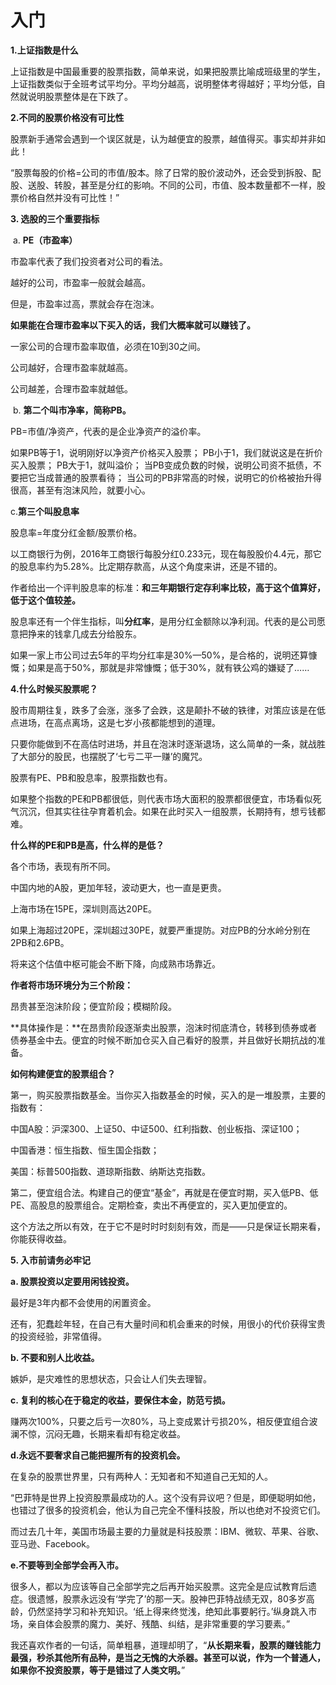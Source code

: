 # 入门





**1.上证指数是什么**

上证指数是中国最重要的股票指数，简单来说，如果把股票比喻成班级里的学生，上证指数类似于全班考试平均分。平均分越高，说明整体考得越好；平均分低，自然就说明股票整体是在下跌了。



**2.不同的股票价格没有可比性**

股票新手通常会遇到一个误区就是，认为越便宜的股票，越值得买。事实却并非如此！

“股票每股的价格=公司的市值/股本。除了日常的股价波动外，还会受到拆股、配股、送股、转股，甚至是分红的影响。不同的公司，市值、股本数量都不一样，股票价格自然并没有可比性！”



**3. 选股的三个重要指标**

​	a. **PE（市盈率）**

市盈率代表了我们投资者对公司的看法。

越好的公司，市盈率一般就会越高。

但是，市盈率过高，票就会存在泡沫。

**如果能在合理市盈率以下买入的话，我们大概率就可以赚钱了。**

一家公司的合理市盈率取值，必须在10到30之间。

公司越好，合理市盈率就越高。

公司越差，合理市盈率就越低。



​	b. **第二个叫市净率，简称PB。**

PB=市值/净资产，代表的是企业净资产的溢价率。

如果PB等于1，说明刚好以净资产价格买入股票； PB小于1，我们就说这是在折价买入股票； PB大于1，就叫溢价； 当PB变成负数的时候，说明公司资不抵债，不要把它当成普通的股票看待； 当公司的PB非常高的时候，说明它的价格被抬升得很高，甚至有泡沫风险，就要小心。

c.**第三个叫股息率**

股息率=年度分红金额/股票价格。

以工商银行为例，2016年工商银行每股分红0.233元，现在每股股价4.4元，那它的股息率约为5.28%。比定期存款高，从这个角度来讲，还是不错的。

作者给出一个评判股息率的标准：**和三年期银行定存利率比较，高于这个值算好，低于这个值较差。**

股息率还有一个伴生指标，叫**分红率**，是用分红金额除以净利润。代表的是公司愿意把挣来的钱拿几成去分给股东。

如果一家上市公司过去5年的平均分红率是30%—50%，是合格的，说明还算慷慨；如果是高于50%，那就是非常慷慨；低于30%，就有铁公鸡的嫌疑了……



**4.什么时候买股票呢？**

股市周期往复，跌多了会涨，涨多了会跌，这是颠扑不破的铁律，对策应该是在低点进场，在高点离场，这是七岁小孩都能想到的道理。

只要你能做到不在高估时进场，并且在泡沫时逐渐退场，这么简单的一条，就战胜了大部分的股民，也摆脱了‘七亏二平一赚’的魔咒。

股票有PE、PB和股息率，股票指数也有。

如果整个指数的PE和PB都很低，则代表市场大面积的股票都很便宜，市场看似死气沉沉，但其实往往孕育着机会。如果在此时买入一组股票，长期持有，想亏钱都难。



**什么样的PE和PB是高，什么样的是低？**

各个市场，表现有所不同。

中国内地的A股，更加年轻，波动更大，也一直是更贵。

上海市场在15PE，深圳则高达20PE。

如果上海超过20PE，深圳超过30PE，就要严重提防。对应PB的分水岭分别在2PB和2.6PB。

将来这个估值中枢可能会不断下降，向成熟市场靠近。

**作者将市场环境分为三个阶段：**

昂贵甚至泡沫阶段；便宜阶段；模糊阶段。

**具体操作是：**在昂贵阶段逐渐卖出股票，泡沫时彻底清仓，转移到债券或者债券基金中去。便宜的时候不断加仓买入自己看好的股票，并且做好长期抗战的准备。



**如何构建便宜的股票组合？**

第一，购买股票指数基金。当你买入指数基金的时候，买入的是一堆股票，主要的指数有：

中国A股：沪深300、上证50、中证500、红利指数、创业板指、深证100；

中国香港：恒生指数、恒生国企指数；

美国：标普500指数、道琼斯指数、纳斯达克指数。

第二，便宜组合法。构建自己的便宜“基金”，再就是在便宜时期，买入低PB、低PE、高股息的股票组合。定期检查，卖出不再便宜的，买入更加便宜的。

这个方法之所以有效，在于它不是时时时刻刻有效，而是——只是保证长期来看，你能获得收益。



**5. 入市前请务必牢记**

**a. 股票投资以定要用闲钱投资。**

最好是3年内都不会使用的闲置资金。

还有，犯蠢趁年轻，在自己有大量时间和机会重来的时候，用很小的代价获得宝贵的投资经验，非常值得。

**b. 不要和别人比收益。**

嫉妒，是灾难性的思想状态，只会让人们失去理智。

**c. 复利的核心在于稳定的收益，要保住本金，防范亏损。**

赚两次100%，只要之后亏一次80%，马上变成累计亏损20%，相反便宜组合波澜不惊，沉闷无趣，长期来看却有稳定收益。

**d.永远不要奢求自己能把握所有的投资机会。**

在复杂的股票世界里，只有两种人：无知者和不知道自己无知的人。

 “巴菲特是世界上投资股票最成功的人。这个没有异议吧？但是，即便聪明如他，也错过了很多的投资机会，他认为自己完全不懂科技股，所以也绝对不投资它们。

而过去几十年，美国市场最主要的力量就是科技股票：IBM、微软、苹果、谷歌、亚马逊、Facebook。

**e.不要等到全部学会再入市。**

很多人，都以为应该等自己全部学完之后再开始买股票。这完全是应试教育后遗症。很遗憾，股票永远没有‘学完了’的那一天。股神巴菲特战绩无双，80多岁高龄，仍然坚持学习和补充知识。‘纸上得来终觉浅，绝知此事要躬行。’纵身跳入市场，亲自体会股票的魔力、美好、残酷、纠结，是非常重要的学习要素。”



我还喜欢作者的一句话，简单粗暴，道理却明了，“**从长期来看，股票的赚钱能力最强，秒杀其他所有品种，是当之无愧的大杀器。甚至可以说，作为一个普通人，如果你不投资股票，等于是错过了人类文明。**”